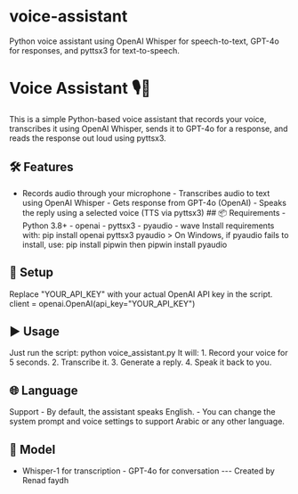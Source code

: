 # voice-assistant
Python voice assistant using OpenAI Whisper for speech-to-text, GPT-4o for responses, and pyttsx3 for text-to-speech.
# Voice Assistant 🎙️🤖 
This is a simple Python-based voice assistant that records your voice, transcribes it using OpenAI Whisper, sends it to GPT-4o for a response, and reads the response out loud using pyttsx3.
## 🛠️ Features 
- Records audio through your microphone - Transcribes audio to text using OpenAI Whisper - Gets response from GPT-4o (OpenAI) - Speaks the reply using a selected voice (TTS via pyttsx3) ## 📦 Requirements - Python 3.8+ - openai - pyttsx3 - pyaudio - wave Install requirements with: pip install openai pyttsx3 pyaudio > On Windows, if pyaudio fails to install, use: pip install pipwin then pipwin install pyaudio
## 🔑 Setup 
Replace "YOUR_API_KEY" with your actual OpenAI API key in the script. client = openai.OpenAI(api_key="YOUR_API_KEY")
## ▶️ Usage 
Just run the script: python voice_assistant.py It will: 1. Record your voice for 5 seconds. 2. Transcribe it. 3. Generate a reply. 4. Speak it back to you. 
## 🌐 Language
Support - By default, the assistant speaks English. - You can change the system prompt and voice settings to support Arabic or any other language.
## 🧠 Model
- Whisper-1 for transcription - GPT-4o for conversation ---
Created by Renad faydh
